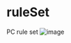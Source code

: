 # ruleSet
PC rule set
![image](https://user-images.githubusercontent.com/32891792/198617329-5f154d6d-e94c-431f-acff-7c38f4b4c4d5.png)
